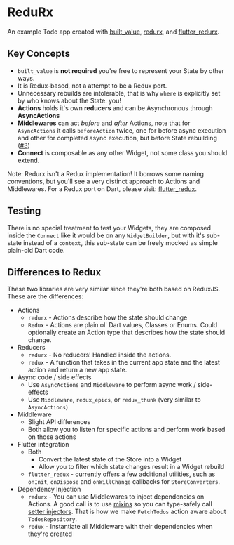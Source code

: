# ReduRx

An example Todo app created with [built_value](https://pub.dartlang.org/packages/built_value), [redurx](https://pub.dartlang.org/packages/redurx), and [flutter_redurx](https://pub.dartlang.org/packages/flutter_redurx).

## Key Concepts

  * `built_value` is **not required** you're free to represent your State by other ways.
  * It is Redux-based, not a attempt to be a Redux port.
  * Unnecessary rebuilds are intolerable, that is why `where` is explicitly set by who knows about the State: you!
  * **Actions** holds it's own **reducers** and can be Asynchronous through **AsyncActions**
  * **Middlewares** can act *before* and *after* Actions, note that for `AsyncActions` it calls `beforeAction` twice, one for before async execution and other for completed async execution, but before State rebuilding ([#3](https://github.com/leocavalcante/Flutter-ReduRx/issues/3))
  * **Connect** is composable as any other Widget, not some class you should extend.

Note: Redurx isn't a Redux implementation! It borrows some naming conventions, but you'll see a very distinct approach to Actions and Middlewares. For a Redux port on Dart, please visit: [flutter_redux](https://github.com/brianegan/flutter_architecture_samples/tree/master/redux).

## Testing

There is no special treatment to test your Widgets, they are composed inside the `Connect` like it would be on any `WidgetBuilder`, but with it's sub-state instead of a `context`, this sub-state can be freely mocked as simple plain-old Dart code.

## Differences to Redux

These two libraries are very similar since they're both based on ReduxJS. These are the differences:

  * Actions
    - `redurx` - Actions describe how the state should change
    - `Redux` - Actions are plain ol' Dart values, Classes or Enums. Could optionally create an Action type that describes how the state should change.
  * Reducers
    - `redurx` - No reducers! Handled inside the actions.
    - `redux` - A function that takes in the current app state and the latest action and return a new app state.
  * Async code / side effects
    - Use `AsyncActions` and `Middleware` to perform async work / side-effects
    - Use `Middleware`, `redux_epics`, or `redux_thunk` (very similar to `AsyncActions`)
  * Middleware
    - Slight API differences
    - Both allow you to listen for specific actions and perform work based on those actions
  * Flutter integration
    - Both
        - Convert the latest state of the Store into a Widget
        - Allow you to filter which state changes result in a Widget rebuild
    - `flutter_redux` - currently offers a few additional utilities, such as `onInit`, `onDispose` and `onWillChange` callbacks for `StoreConverters`.
  * Dependency Injection
    - `redurx` - You can use Middlewares to inject dependencies on Actions. A good call is to use [mixins](https://www.dartlang.org/articles/language/mixins) so you can type-safely call [setter injectors](https://en.wikipedia.org/wiki/Dependency_injection#Setter_injection_comparison). That is how we make `FetchTodos` action aware about `TodosRepository`.
    - `redux` - Instantiate all Middleware with their dependencies when they're created